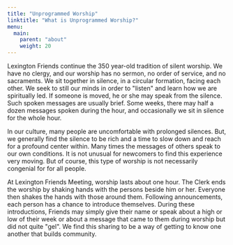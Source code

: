 ```yaml
---
title: "Unprogrammed Worship"
linktitle: "What is Unprogrammed Worship?"
menu:
  main:
    parent: "about"
    weight: 20
---
```


Lexington Friends continue the 350 year-old tradition of silent worship.  We
have no clergy, and our worship has no sermon, no order of service, and no
sacraments.  We sit together in silence, in a circular formation, facing each
other.  We seek to still our minds in order to "listen" and learn how we are
spiritually led. If someone is moved, he or she may speak from the silence.
Such spoken messages are usually brief.  Some weeks, there may half a dozen
messages spoken during the hour, and occasionally we sit in silence for the
whole hour.

In our culture, many people are uncomfortable with prolonged silences.  But,
we generally find the silence to be rich and a time to slow down and reach for
a profound center within.  Many times the messages of others speak to our own
conditions.  It is not unusual for newcomers to find this experience very
moving.  But of course, this type of worship is not necessarily congenial for
for all people.

At Lexington Friends Meeting, worship lasts about one hour.  The Clerk ends the
worship by shaking hands with the persons beside him or her.  Everyone then
shakes the hands with those around them.  Following announcements, each person
has a chance to introduce themselves. During these introductions, Friends may
simply give their name or speak about a high or low of their week or about a
message that came to them during worship but did not quite "gel".  We find this
sharing to be a way of getting to know one another that builds community.
